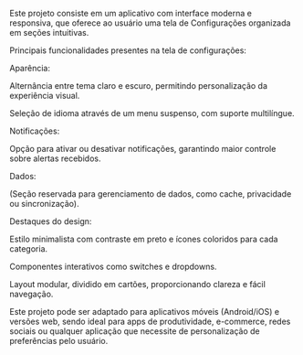 Este projeto consiste em um aplicativo com interface moderna e responsiva, que oferece ao usuário uma tela de Configurações organizada em seções intuitivas.

Principais funcionalidades presentes na tela de configurações:

Aparência:

Alternância entre tema claro e escuro, permitindo personalização da experiência visual.

Seleção de idioma através de um menu suspenso, com suporte multilíngue.

Notificações:

Opção para ativar ou desativar notificações, garantindo maior controle sobre alertas recebidos.

Dados:

(Seção reservada para gerenciamento de dados, como cache, privacidade ou sincronização).


Destaques do design:

Estilo minimalista com contraste em preto e ícones coloridos para cada categoria.

Componentes interativos como switches e dropdowns.

Layout modular, dividido em cartões, proporcionando clareza e fácil navegação.

Este projeto pode ser adaptado para aplicativos móveis (Android/iOS) e versões web, sendo ideal para apps de produtividade, e-commerce, redes sociais ou qualquer aplicação que necessite de personalização de preferências pelo usuário.
